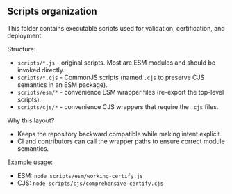 Scripts organization
---------------------

This folder contains executable scripts used for validation, certification, and deployment.

Structure:

- `scripts/*.js` - original scripts. Most are ESM modules and should be invoked directly.
- `scripts/*.cjs` - CommonJS scripts (named `.cjs` to preserve CJS semantics in an ESM package).
- `scripts/esm/*` - convenience ESM wrapper files (re-export the top-level scripts).
- `scripts/cjs/*` - convenience CJS wrappers that require the `.cjs` files.

Why this layout?
- Keeps the repository backward compatible while making intent explicit.
- CI and contributors can call the wrapper paths to ensure correct module semantics.

Example usage:

 - ESM: `node scripts/esm/working-certify.js`
 - CJS: `node scripts/cjs/comprehensive-certify.cjs`
